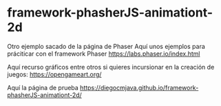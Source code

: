 # framework-phasherJS-animationt-2d

Otro ejemplo sacado de la página de Phaser
Aquí unos ejemplos para práciticar con el framework Phaser https://labs.phaser.io/index.html

Aquí recurso gráficos entre otros si quieres incursionar en la creación de juegos: https://opengameart.org/

Aquí la página de prueba https://diegocmjava.github.io/framework-phasherJS-animationt-2d/
